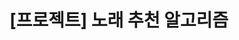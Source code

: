 ---
layout: single
title: "[프로젝트] 노래 추천 알고리즘"
permalink: /45
categories: [back-end, java, spring]
toc: true
toc_sticky: true
toc_label: index
toc_icon: "fa-solid fa-indent"
author_profile: false
---
